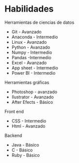 # Habilidades

Herramientas de ciencias de datos
- Git - Avanzado
- Anaconda - Intermedio
- Linux - Avanzado
- Python - Avanzado
- Numpy - Intermedio 
- Pandas -Intermedio
- Excel - Avanzado
- App sheet - Intermedio
- Power BI - Intermedio

Herramientas gráficas
- Photoshop - avanzado
- Ilustrator - Avanzado
- After Efects - Básico

Front end
- CSS - Intermedio
- Html - Avanzado

Backend
- Java - Básico
- C - Básico
- Ruby - Básico
